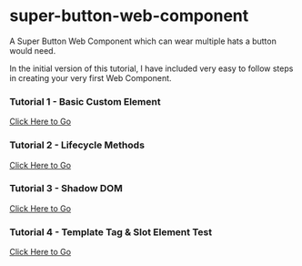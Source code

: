 # super-button-web-component
A Super Button Web Component which can wear multiple hats a button would need.

In the initial version of this tutorial, I have included very easy to follow steps in creating your very first Web Component.

### Tutorial 1 - Basic Custom Element
[Click Here to Go](https://github.com/mappmechanic/super-button-web-component/blob/master/Steps/tutorial1-Basic%20Custom%20Element.md)

### Tutorial 2 - Lifecycle Methods
[Click Here to Go](https://github.com/mappmechanic/super-button-web-component/blob/master/Steps/tutorial2-Lifecycle%20Methods.md)

### Tutorial 3 - Shadow DOM
[Click Here to Go](https://github.com/mappmechanic/super-button-web-component/blob/master/Steps/tutorial3-Shadow%20DOM.md)

### Tutorial 4 - Template Tag & Slot Element Test
[Click Here to Go](https://github.com/mappmechanic/super-button-web-component/blob/master/Steps/tutorial4-Template%20Tag%20%26%20Slot%20Element.md)

